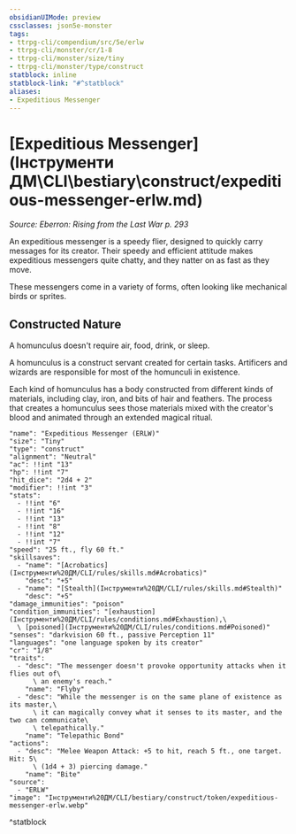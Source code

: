 ```yaml
---
obsidianUIMode: preview
cssclasses: json5e-monster
tags:
- ttrpg-cli/compendium/src/5e/erlw
- ttrpg-cli/monster/cr/1-8
- ttrpg-cli/monster/size/tiny
- ttrpg-cli/monster/type/construct
statblock: inline
statblock-link: "#^statblock"
aliases:
- Expeditious Messenger
---
```

# [Expeditious Messenger](Інструменти ДМ\CLI\bestiary\construct/expeditious-messenger-erlw.md)
*Source: Eberron: Rising from the Last War p. 293*  

An expeditious messenger is a speedy flier, designed to quickly carry messages for its creator. Their speedy and efficient attitude makes expeditious messengers quite chatty, and they natter on as fast as they move.

These messengers come in a variety of forms, often looking like mechanical birds or sprites.

## Constructed Nature

A homunculus doesn't require air, food, drink, or sleep.

A homunculus is a construct servant created for certain tasks. Artificers and wizards are responsible for most of the homunculi in existence.

Each kind of homunculus has a body constructed from different kinds of materials, including clay, iron, and bits of hair and feathers. The process that creates a homunculus sees those materials mixed with the creator's blood and animated through an extended magical ritual.

```statblock
"name": "Expeditious Messenger (ERLW)"
"size": "Tiny"
"type": "construct"
"alignment": "Neutral"
"ac": !!int "13"
"hp": !!int "7"
"hit_dice": "2d4 + 2"
"modifier": !!int "3"
"stats":
  - !!int "6"
  - !!int "16"
  - !!int "13"
  - !!int "8"
  - !!int "12"
  - !!int "7"
"speed": "25 ft., fly 60 ft."
"skillsaves":
  - "name": "[Acrobatics](Інструменти%20ДМ/CLI/rules/skills.md#Acrobatics)"
    "desc": "+5"
  - "name": "[Stealth](Інструменти%20ДМ/CLI/rules/skills.md#Stealth)"
    "desc": "+5"
"damage_immunities": "poison"
"condition_immunities": "[exhaustion](Інструменти%20ДМ/CLI/rules/conditions.md#Exhaustion),\
  \ [poisoned](Інструменти%20ДМ/CLI/rules/conditions.md#Poisoned)"
"senses": "darkvision 60 ft., passive Perception 11"
"languages": "one language spoken by its creator"
"cr": "1/8"
"traits":
  - "desc": "The messenger doesn't provoke opportunity attacks when it flies out of\
      \ an enemy's reach."
    "name": "Flyby"
  - "desc": "While the messenger is on the same plane of existence as its master,\
      \ it can magically convey what it senses to its master, and the two can communicate\
      \ telepathically."
    "name": "Telepathic Bond"
"actions":
  - "desc": "Melee Weapon Attack: +5 to hit, reach 5 ft., one target. Hit: 5\
      \ (1d4 + 3) piercing damage."
    "name": "Bite"
"source":
  - "ERLW"
"image": "Інструменти%20ДМ/CLI/bestiary/construct/token/expeditious-messenger-erlw.webp"
```
^statblock